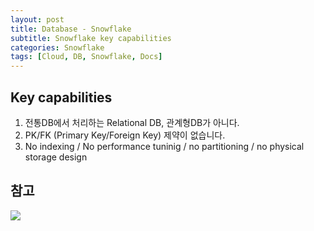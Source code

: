 ```yaml
---
layout: post
title: Database - Snowflake
subtitle: Snowflake key capabilities
categories: Snowflake
tags: [Cloud, DB, Snowflake, Docs]
---
```


## Key capabilities
1. 전통DB에서 처리하는 Relational DB, 관계형DB가 아니다.
2. PK/FK (Primary Key/Foreign Key) 제약이 없습니다.
2. No indexing / No performance tuninig / no partitioning / no physical storage design

## 참고
![](//www.youtube.com/watch?v=dxrEHqMFUWI)